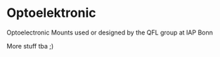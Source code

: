 # Optoelektronic

Optoelectronic Mounts used or designed by the QFL group at IAP Bonn

More stuff tba ;)